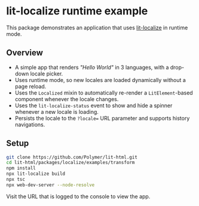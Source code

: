 # lit-localize runtime example

This package demonstrates an application that uses [lit-localize](https://github.com/PolymerLabs/lit-localize) in runtime mode.

## Overview

- A simple app that renders _"Hello World"_ in 3 languages, with a drop-down
  locale picker.
- Uses runtime mode, so new locales are loaded dynamically without a page
  reload.
- Uses the `Localized` mixin to automatically re-render a `LitElement`-based
  component whenever the locale changes.
- Uses the `lit-localize-status` event to show and hide a spinner whenever a new
  locale is loading.
- Persists the locale to the `?locale=` URL parameter and supports history
  navigations.

## Setup

```bash
git clone https://github.com/Polymer/lit-html.git
cd lit-html/packages/localize/examples/transform
npm install
npx lit-localize build
npx tsc
npx web-dev-server --node-resolve
```

Visit the URL that is logged to the console to view the app.
